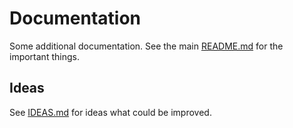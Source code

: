 # Documentation

Some additional documentation. See the main [README.md](../README.md) for the
important things.


## Ideas

See [IDEAS.md](IDEAS.md) for ideas what could be improved.

